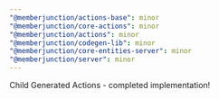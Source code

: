 ```yaml
---
"@memberjunction/actions-base": minor
"@memberjunction/core-actions": minor
"@memberjunction/actions": minor
"@memberjunction/codegen-lib": minor
"@memberjunction/core-entities-server": minor
"@memberjunction/server": minor
---
```


Child Generated Actions - completed implementation!
